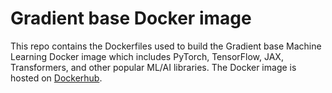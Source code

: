 # Gradient base Docker image

This repo contains the Dockerfiles used to build the Gradient base Machine Learning Docker image which includes PyTorch, TensorFlow, JAX, Transformers, and other popular ML/AI libraries. The Docker image is hosted on [Dockerhub](https://hub.docker.com/r/paperspace/gradient-base).
